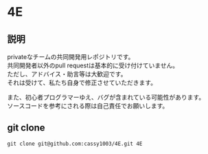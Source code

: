 4E
==

説明
----
privateなチームの共同開発用レポジトリです。  
共同開発者以外のpull requestは基本的に受け付けていません。  
ただし、アドバイス・助言等は大歓迎です。  
それは受けて、私たち自身で修正させていただきます。  

また、初心者プログラマーゆえ、バグが含まれている可能性があります。  
ソースコードを参考にされる際は自己責任でお願いします。  

git clone
---------
````
git clone git@github.com:cassy1003/4E.git 4E
````


